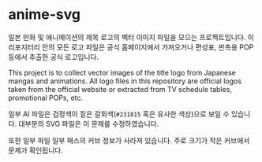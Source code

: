 # anime-svg
일본 만화 및 애니메이션의 제목 로고의 벡터 이미지 파일을 모으는 프로젝트입니다. 이 리포지터리 안의 모든 로고 파일은 공식 홈페이지에서 가져오거나 편성표, 판촉용 POP 등에서 추출한 공식 로고입니다.

This project is to collect vector images of the title logo from Japanese mangas and animations. All logo files in this repository are official logos taken from the official website or extracted from TV schedule tables, promotional POPs, etc.

일부 AI 파일은 검정색이 짙은 갈회색(`#231815` 혹은 유사한 색상)으로 보일 수 있습니다. 대부분의 SVG 파일은 이 문제를 수정하였습니다.

또한 일부 파일 일부 패스의 커브 정보가 사라져 있습니다. 주로 크기가 작은 커브에서 문제가 확인됩니다.
